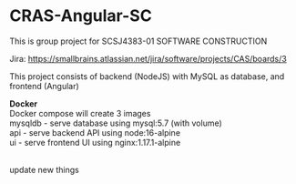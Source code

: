 # CRAS-Angular-SC

This is group project for SCSJ4383-01 SOFTWARE CONSTRUCTION

Jira: https://smallbrains.atlassian.net/jira/software/projects/CAS/boards/3 <br>

This project consists of backend (NodeJS) with MySQL as database, and frontend (Angular)

**Docker** <br>
Docker compose will create 3 images <br>
mysqldb - serve database using mysql:5.7 (with volume) <br>
api - serve backend API using node:16-alpine <br>
ui - serve frontend UI using nginx:1.17.1-alpine <br>
<br>

update new things
